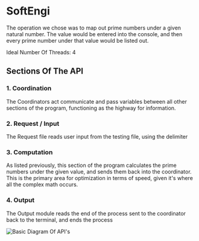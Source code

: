 # SoftEngi

The operation we chose was to map out prime numbers under a given natural number. The value would be entered into the console, and then every prime number under that value would be listed out. 

Ideal Number Of Threads: 4

## Sections Of The API

### 1. Coordination
The Coordinators act communicate and pass variables between all other sections of the program, functioning as the highway for information.

### 2. Request / Input
The Request file reads user input from the testing file, using the delimiter

### 3. Computation
As listed previously, this section of the program calculates the prime numbers under the given value, and sends them back into the coordinator. This is the primary area for optimization in terms of speed, given it's where all the complex math occurs.

### 4. Output
The Output module reads the end of the process sent to the coordinator back to the terminal, and ends the process

![Basic Diagram Of API's](https://github.com/Ivannunez2803/SoftEngi/blob/main/IMG_5149.jpg)
